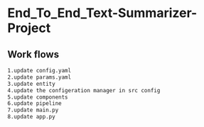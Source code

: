 # End_To_End_Text-Summarizer-Project
## Work flows
```bash
1.update config.yaml
2.update params.yaml
3.update entity
4.update the configeration manager in src config
5.update components
6.update pipeline
7.update main.py
8.update app.py
```